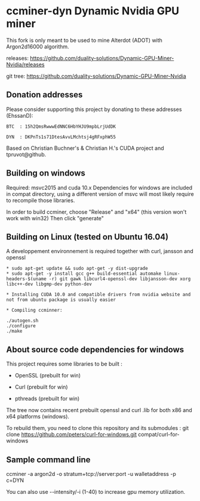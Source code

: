 ccminer-dyn Dynamic Nvidia GPU miner
========================

This fork is only meant to be used to mine Alterdot (ADOT) with Argon2d16000 algorithm.

releases: https://github.com/duality-solutions/Dynamic-GPU-Miner-Nvidia/releases

git tree: https://github.com/duality-solutions/Dynamic-GPU-Miner-Nvidia

Donation addresses
-------------------

Please consider supporting this project by donating to these addresses (EhssanD):

	BTC  : 15h2QmsRwwwEdNNC6HbYHJU9mpbLrjUdDK

  	DYN  : DKPnTs1s71DtesAvvLMchtsj4gRFxphW55

Based on Christian Buchner's &amp; Christian H.'s CUDA project and tpruvot@github.


Building on windows
-------------------

Required: msvc2015 and cuda 10.x
Dependencies for windows are included in compat directory, using a different version of msvc will most likely require to recompile those libraries.

In order to build ccminer, choose "Release" and "x64" (this version won't work with win32)
Then click "generate"

Building on Linux (tested on Ubuntu 16.04)
------------------------------------------

A developpement environnement is required together with curl, jansson and openssl


	* sudo apt-get update && sudo apt-get -y dist-upgrade
	* sudo apt-get -y install gcc g++ build-essential automake linux-headers-$(uname -r) git gawk libcurl4-openssl-dev libjansson-dev xorg libc++-dev libgmp-dev python-dev

	* Installing CUDA 10.0 and compatible drivers from nvidia website and not from ubuntu package is usually easier
	
	* Compiling ccminner:

	./autogen.sh
	./configure
	./make


About source code dependencies for windows
------------------------------------------

This project requires some libraries to be built :

- OpenSSL (prebuilt for win)

- Curl (prebuilt for win)

- pthreads (prebuilt for win)

The tree now contains recent prebuilt openssl and curl .lib for both x86 and x64 platforms (windows).

To rebuild them, you need to clone this repository and its submodules :
    git clone https://github.com/peters/curl-for-windows.git compat/curl-for-windows


Sample command line
----------------------------------------

ccminer -a argon2d -o stratum+tcp://server:port -u walletaddress -p c=DYN

You can also use --intensity/-i (1-40) to increase gpu memory utilization.







